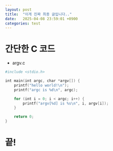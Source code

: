 ```yaml
---
layout: post
title:  "이게 진짜 최종 글입니다.."
date:   2025-04-08 23:59:01 +0900
categories: test
---
```


# 간단한 C 코드

- argv.c

```powershell
#include <stdio.h>

int main(int argc, char *argv[]) {
    printf("hello world!\n");
    printf("argc is %d\n", argc);

    for (int i = 0; i < argc; i++) { 
        printf("argv[%d] is %s\n", i, argv[i]); 
    }

    return 0;
}

```

# 끝!
